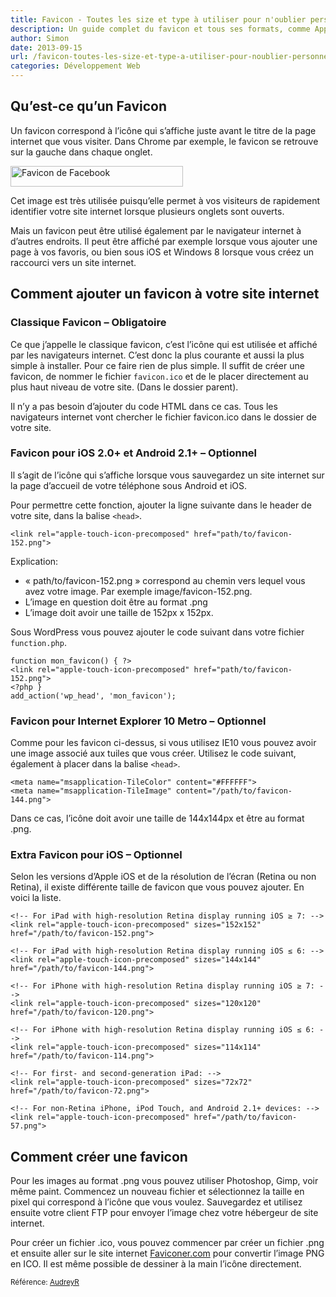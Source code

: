 ```yaml
---
title: Favicon - Toutes les size et type à utiliser pour n'oublier personne
description: Un guide complet du favicon et tous ses formats, comme Apple, Windows, Android, etc...
author: Simon
date: 2013-09-15
url: /favicon-toutes-les-size-et-type-a-utiliser-pour-noublier-personne/
categories: Développement Web
---
```

## Qu&rsquo;est-ce qu&rsquo;un Favicon

Un favicon correspond à l&rsquo;icône qui s&rsquo;affiche juste avant le titre de la page internet que vous visiter. Dans Chrome par exemple, le favicon se retrouve sur la gauche dans chaque onglet. 

<img src="http://www.bygga.fr/wp-content/uploads/2013/09/favicon-facebook.jpg" alt="Favicon de Facebook" width="276" height="33" class="aligncenter size-full wp-image-891" />

Cet image est très utilisée puisqu&rsquo;elle permet à vos visiteurs de rapidement identifier votre site internet lorsque plusieurs onglets sont ouverts. 

Mais un favicon peut être utilisé également par le navigateur internet à d&rsquo;autres endroits. Il peut être affiché par exemple lorsque vous ajouter une page à vos favoris, ou bien sous iOS et Windows 8 lorsque vous créez un raccourci vers un site internet.

## Comment ajouter un favicon à votre site internet

### Classique Favicon &#8211; Obligatoire

Ce que j&rsquo;appelle le classique favicon, c&rsquo;est l&rsquo;icône qui est utilisée et affiché par les navigateurs internet. C&rsquo;est donc la plus courante et aussi la plus simple à installer. Pour ce faire rien de plus simple. Il suffit de créer une favicon, de nommer le fichier <code>favicon.ico</code> et de le placer directement au plus haut niveau de votre site. (Dans le dossier parent).

Il n&rsquo;y a pas besoin d&rsquo;ajouter du code HTML dans ce cas. Tous les navigateurs internet vont chercher le fichier favicon.ico dans le dossier de votre site. 

### Favicon pour iOS 2.0+ et Android 2.1+ &#8211; Optionnel

Il s&rsquo;agit de l&rsquo;icône qui s&rsquo;affiche lorsque vous sauvegardez un site internet sur la page d&rsquo;accueil de votre téléphone sous Android et iOS. 

Pour permettre cette fonction, ajouter la ligne suivante dans le header de votre site, dans la balise <code>&lt;head&gt;</code>. 

<pre class="language-html"><code>&lt;link rel="apple-touch-icon-precomposed" href="path/to/favicon-152.png"&gt;</code></pre>

Explication: 

  * &laquo;&nbsp;path/to/favicon-152.png&nbsp;&raquo; correspond au chemin vers lequel vous avez votre image. Par exemple image/favicon-152.png. 
  * L&rsquo;image en question doit être au format .png
  * L&rsquo;image doit avoir une taille de 152px x 152px.

Sous WordPress vous pouvez ajouter le code suivant dans votre fichier <code>function.php</code>.

<pre class="language-php"><code>function mon_favicon() { ?&gt;
&lt;link rel="apple-touch-icon-precomposed" href="path/to/favicon-152.png"&gt;
&lt;?php }
add_action('wp_head', 'mon_favicon');</code>
</pre>

### Favicon pour Internet Explorer 10 Metro &#8211; Optionnel

Comme pour les favicon ci-dessus, si vous utilisez IE10 vous pouvez avoir une image associé aux tuiles que vous créer. Utilisez le code suivant, également à placer dans la balise <code>&lt;head&gt;</code>.

<pre class="language-html"><code>&lt;meta name="msapplication-TileColor" content="#FFFFFF"&gt;
&lt;meta name="msapplication-TileImage" content="/path/to/favicon-144.png"&gt;</code>
</pre>

Dans ce cas, l&rsquo;icône doit avoir une taille de 144x144px et être au format .png.

### Extra Favicon pour iOS &#8211; Optionnel

Selon les versions d&rsquo;Apple iOS et de la résolution de l&rsquo;écran (Retina ou non Retina), il existe différente taille de favicon que vous pouvez ajouter. En voici la liste.

<pre class="language-html"><code>&lt;!-- For iPad with high-resolution Retina display running iOS ≥ 7: --&gt;
&lt;link rel="apple-touch-icon-precomposed" sizes="152x152" href="/path/to/favicon-152.png"&gt;

&lt;!-- For iPad with high-resolution Retina display running iOS ≤ 6: --&gt;
&lt;link rel="apple-touch-icon-precomposed" sizes="144x144" href="/path/to/favicon-144.png"&gt;

&lt;!-- For iPhone with high-resolution Retina display running iOS ≥ 7: --&gt;
&lt;link rel="apple-touch-icon-precomposed" sizes="120x120" href="/path/to/favicon-120.png"&gt;

&lt;!-- For iPhone with high-resolution Retina display running iOS ≤ 6: --&gt;
&lt;link rel="apple-touch-icon-precomposed" sizes="114x114" href="/path/to/favicon-114.png"&gt;

&lt;!-- For first- and second-generation iPad: --&gt;
&lt;link rel="apple-touch-icon-precomposed" sizes="72x72" href="/path/to/favicon-72.png"&gt;

&lt;!-- For non-Retina iPhone, iPod Touch, and Android 2.1+ devices: --&gt;
&lt;link rel="apple-touch-icon-precomposed" href="/path/to/favicon-57.png"&gt;</code>
</pre>

## Comment créer une favicon 

Pour les images au format .png vous pouvez utiliser Photoshop, Gimp, voir même paint. Commencez un nouveau fichier et sélectionnez la taille en pixel qui correspond à l&rsquo;icône que vous voulez. Sauvegardez et utilisez ensuite votre client FTP pour envoyer l&rsquo;image chez votre hébergeur de site internet.

Pour créer un fichier .ico, vous pouvez commencer par créer un fichier .png et ensuite aller sur le site internet <a href="http://www.faviconer.com" title="Convertir Favicon" target="_blank">Faviconer.com</a> pour convertir l&rsquo;image PNG en ICO. Il est même possible de dessiner à la main l&rsquo;icône directement.

<small>Référence: <a title="Favicon cheatsheet" href="https://github.com/audreyr/favicon-cheat-sheet">AudreyR</a></small>